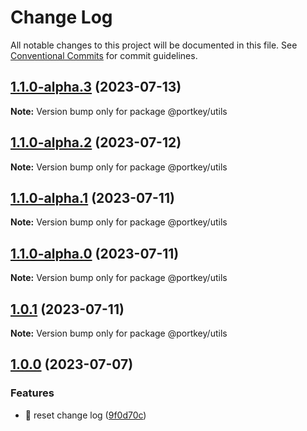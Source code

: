 # Change Log

All notable changes to this project will be documented in this file.
See [Conventional Commits](https://conventionalcommits.org) for commit guidelines.

## [1.1.0-alpha.3](https://github.com/Portkey-Wallet/portkey-web/compare/v1.1.0-alpha.2...v1.1.0-alpha.3) (2023-07-13)

**Note:** Version bump only for package @portkey/utils

## [1.1.0-alpha.2](https://github.com/Portkey-Wallet/portkey-web/compare/v1.1.0-alpha.1...v1.1.0-alpha.2) (2023-07-12)

**Note:** Version bump only for package @portkey/utils

## [1.1.0-alpha.1](https://github.com/Portkey-Wallet/portkey-web/compare/v1.1.0-alpha.0...v1.1.0-alpha.1) (2023-07-11)

**Note:** Version bump only for package @portkey/utils

## [1.1.0-alpha.0](https://github.com/Portkey-Wallet/portkey-web/compare/v1.0.1...v1.1.0-alpha.0) (2023-07-11)

**Note:** Version bump only for package @portkey/utils

## [1.0.1](https://github.com/Portkey-Wallet/portkey-web/compare/v1.0.0...v1.0.1) (2023-07-11)

**Note:** Version bump only for package @portkey/utils

## [1.0.0](https://github.com/Portkey-Wallet/portkey-web/compare/v1.0.0-alpha.8...v1.0.0) (2023-07-07)

### Features

- 🎸 reset change log ([9f0d70c](https://github.com/Portkey-Wallet/portkey-web/commit/9f0d70c297198c8c516178235e59614f40544003))
